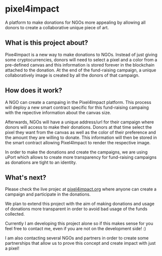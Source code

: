 # pixel4impact

A platform to make donations for NGOs more appealing by allowing all donors to create a collaborative unique piece of art.

## What is this project about?

Pixe4Impact is a new way to make donations to NGOs. Instead of just giving some cryptocurrencies, donors will need to select a pixel and a color from a pre-defined canvas and this information is stored forever in the blockchain attached to the donation.
At the end of the fund-raising campaign, a unique collaboratively image is created by all the donors of that campaign.

## How does it work?

A NGO can create a campaing in the Pixel4Impact platform. This process will deploy a new smart contract specific for this fund-raising campaing with the repective information about the canvas size.

Afterwards, NGOs will have a unique address/url for their campaign where donors will access to make their donations. Donors at that time select the pixel they want from the canvas as well as the color of their preference and the amount they are willing to donate. This information will then be stored in the smart contract allowing Pixel4Impact to render the respective image.

In order to make the donations and create the campaigns, we are using uPort which allows to create more transparency for fund-raising campaigns as donations are tight to an identity.

## What's next?

Please check the live projec at [pixel4impact.org](https://pixel4impact.org) where anyone can create a campaign and participate in the donations.

We plan to extend this project with the aim of making donations and usage of donations more transparent in order to avoid bad usage of the funds collected.

Currently I am developing this project alone so if this makes sense for you feel free to contact me, even if you are not on the development side! :)

I am also contacting several NGOs and partners in order to create some partnerships that allow us to prove this concept and create impact with just a pixel!
